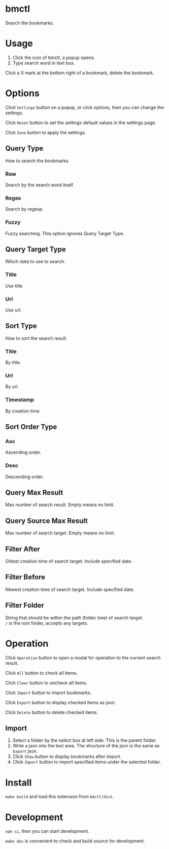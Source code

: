 # bmctl

Search the bookmarks.

# Usage

1. Click the icon of bmctl, a popup opens.
2. Type search word in text box.

Click a X mark at the bottom right of a bookmark, delete the bookmark.

# Options

Click `Settings` button on a popup, or click options, then you can change the settings.

Click `Reset` button to set the settings default values in the settings page.

Click `Save` button to apply the settings.

## Query Type

How to search the bookmarks.

### Raw

Search by the search word itself.

### Regex

Search by regexp.

### Fuzzy

Fuzzy searching.
This option ignores Query Target Type.

## Query Target Type

Which data to use to search.

### Title

Use title

### Url

Use url.

## Sort Type

How to sort the search result.

### Title

By title.

### Url

By url.

### Timestamp

By creation time.

## Sort Order Type

### Asc

Ascending order.

### Desc

Descending order.

## Query Max Result

Max number of search result.
Empty means no limit.

## Query Source Max Result

Max number of search target.
Empty means no limit.

## Filter After

Oldest creation time of search target.
Include specified date.

## Filter Before

Newest creation time of search target.
Include specified date.

## Filter Folder

String that should be within the path (folder tree) of search target.  
`/` is the root folder, accepts any targets.

# Operation

Click `Operation` button to open a modal for operation to the current search result.

Click `All` button to check all items.

Click `Clear` button to uncheck all items.

Click `Import` button to import bookmarks.

Click `Export` button to display checked items as json.

Click `Delete` button to delete checked items.

## Import

1. Select a folder by the select box at left side. This is the parent folder.
2. Write a json into the text area. The structure of the json is the same as `Export` json.
3. Click `Show` button to display bookmarks after import.
4. Click `Import` button to import specified items under the selected folder.

# Install

`make build` and load this extension from `bmctl/dist`.

# Development

`npm ci`, then you can start development.

`make dev` is convenient to check and build source for development.
